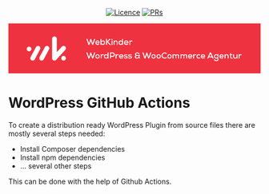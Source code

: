 <p align="center">
<a href="https://github.com/webkinder/github-actions"><img src="https://img.shields.io/github/license/webkinder/github-actions.svg" alt="Licence"></a>
<a href="https://github.com/webkinder/github-actions"><img src="https://img.shields.io/badge/PRs-welcome-brightgreen.svg?style=flat-square" alt="PRs"></a>
</p>


<center>
<a href="https://webkinder.ch">
<img src="https://raw.githubusercontent.com/webkinder/github-actions/master/webkinder-banner.png" alt="WebKinder" />
</a>
</center>

# WordPress GitHub Actions

To create a distribution ready WordPress Plugin from source files there are mostly several steps needed:
- Install Composer dependencies
- Install npm dependencies
- ... several other steps

This can be done with the help of Github Actions.

